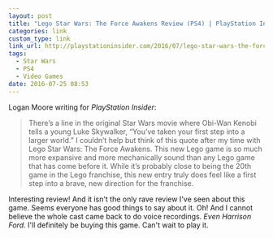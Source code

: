 ```yaml
---
layout: post
title: "Lego Star Wars: The Force Awakens Review (PS4) | PlayStation Insider"
categories: link
custom_type: link
link_url: http://playstationinsider.com/2016/07/lego-star-wars-the-force-awakens-review-ps4/
tags:
  - Star Wars
  - PS4
  - Video Games
date: 2016-07-25 08:53
---
```

Logan Moore writing for *PlayStation Insider*:

> There’s a line in the original Star Wars movie where Obi-Wan Kenobi tells a young Luke Skywalker, “You’ve taken your first step into a larger world.” I couldn’t help but think of this quote after my time with Lego Star Wars: The Force Awakens. This new Lego game is so much more expansive and more mechanically sound than any Lego game that has come before it. While it’s probably close to being the 20th game in the Lego franchise, this new entry truly does feel like a first step into a brave, new direction for the franchise.

Interesting review! And it isn't the only rave review I've seen about this game. Seems everyone has good things to say about it. Oh! And I cannot believe the whole cast came back to do voice recordings. *Even Harrison Ford*. I'll definitely be buying this game. Can't wait to play it.